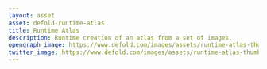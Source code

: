 ```yaml
---
layout: asset
asset: defold-runtime-atlas
title: Runtime Atlas
description: Runtime creation of an atlas from a set of images.
opengraph_image: https://www.defold.com/images/assets/runtime-atlas-thumb.png
twitter_image: https://www.defold.com/images/assets/runtime-atlas-thumb.png
---
```

